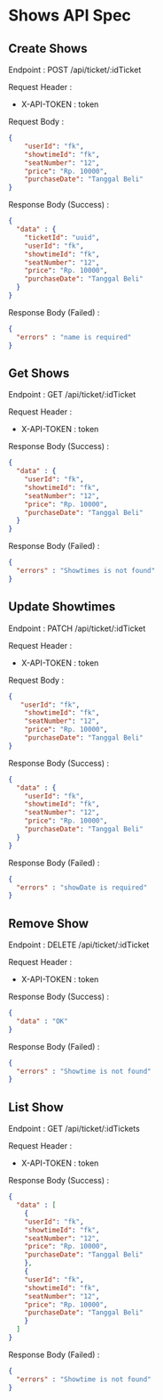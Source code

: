 # Shows API Spec

## Create Shows

Endpoint : POST /api/ticket/:idTicket

Request Header :
- X-API-TOKEN : token

Request Body :

```json
{
    "userId": "fk",
    "showtimeId": "fk",
    "seatNumber": "12",
    "price": "Rp. 10000",
    "purchaseDate": "Tanggal Beli"
}
```

Response Body (Success) : 

```json
{
  "data" : {
    "ticketId": "uuid",
    "userId": "fk",
    "showtimeId": "fk",
    "seatNumber": "12",
    "price": "Rp. 10000",
    "purchaseDate": "Tanggal Beli"
  }
}
```

Response Body (Failed) : 

```json
{
  "errors" : "name is required"
}
```

## Get Shows

Endpoint : GET /api/ticket/:idTicket

Request Header :
- X-API-TOKEN : token

Response Body (Success) :

```json
{
  "data" : {
    "userId": "fk",
    "showtimeId": "fk",
    "seatNumber": "12",
    "price": "Rp. 10000",
    "purchaseDate": "Tanggal Beli"
  }
}
```

Response Body (Failed) : 

```json
{
  "errors" : "Showtimes is not found"
}
```

## Update Showtimes

Endpoint : PATCH /api/ticket/:idTicket

Request Header :
- X-API-TOKEN : token

Request Body :

```json
{
   "userId": "fk",
    "showtimeId": "fk",
    "seatNumber": "12",
    "price": "Rp. 10000",
    "purchaseDate": "Tanggal Beli"
}
```

Response Body (Success) :

```json
{
  "data" : {
    "userId": "fk",
    "showtimeId": "fk",
    "seatNumber": "12",
    "price": "Rp. 10000",
    "purchaseDate": "Tanggal Beli"
  }
}
```

Response Body (Failed) :

```json
{
  "errors" : "showDate is required"
}
```

## Remove Show

Endpoint : DELETE /api/ticket/:idTicket

Request Header :
- X-API-TOKEN : token

Response Body (Success) :

```json
{
  "data" : "OK"
}
```

Response Body (Failed) :

```json
{
  "errors" : "Showtime is not found"
}
```

## List Show

Endpoint : GET /api/ticket/:idTickets

Request Header :
- X-API-TOKEN : token

Response Body (Success) :

```json
{
  "data" : [
    {
    "userId": "fk",
    "showtimeId": "fk",
    "seatNumber": "12",
    "price": "Rp. 10000",
    "purchaseDate": "Tanggal Beli"
    },
    {
    "userId": "fk",
    "showtimeId": "fk",
    "seatNumber": "12",
    "price": "Rp. 10000",
    "purchaseDate": "Tanggal Beli"
    }
  ]
}
```

Response Body (Failed) :

```json
{
  "errors" : "Showtime is not found"
}
```
